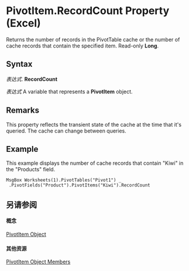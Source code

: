 
# PivotItem.RecordCount Property (Excel)

Returns the number of records in the PivotTable cache or the number of cache records that contain the specified item. Read-only  **Long**.


## Syntax

 _表达式_. **RecordCount**

 _表达式_ A variable that represents a **PivotItem** object.


## Remarks

This property reflects the transient state of the cache at the time that it's queried. The cache can change between queries.


## Example

This example displays the number of cache records that contain "Kiwi" in the "Products" field.


```
MsgBox Worksheets(1).PivotTables("Pivot1") _ 
 .PivotFields("Product").PivotItems("Kiwi").RecordCount
```


## 另请参阅


#### 概念


[PivotItem Object](5829a1d9-0924-9ce8-1120-229e4595285a.md)
#### 其他资源


[PivotItem Object Members](http://msdn.microsoft.com/library/dde86683-8c89-2484-cdd0-8c3db0c06f45%28Office.15%29.aspx)